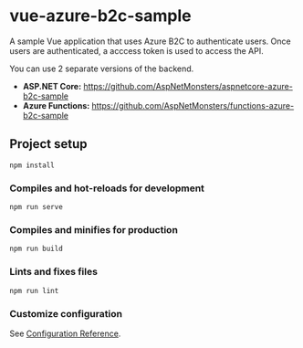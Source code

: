 # vue-azure-b2c-sample

A sample Vue application that uses Azure B2C to authenticate users. Once users are authenticated, a acccess token is used to access the API. 

You can use 2 separate versions of the backend. 

- **ASP.NET Core:** https://github.com/AspNetMonsters/aspnetcore-azure-b2c-sample 
- **Azure Functions:** https://github.com/AspNetMonsters/functions-azure-b2c-sample


## Project setup
```
npm install
```

### Compiles and hot-reloads for development
```
npm run serve
```

### Compiles and minifies for production
```
npm run build
```

### Lints and fixes files
```
npm run lint
```

### Customize configuration
See [Configuration Reference](https://cli.vuejs.org/config/).
